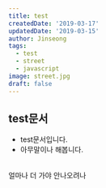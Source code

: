 ```yaml
---
title: test
createdDate: '2019-03-17'
updatedDate: '2019-03-15'
author: Jinseong
tags:
  - test
  - street
  - javascript
image: street.jpg
draft: false
---
```


## test문서

-   test문서입니다.
-   아무말이나 해봅니다.

<br/>
얼마나 더 가야 안나오려나
